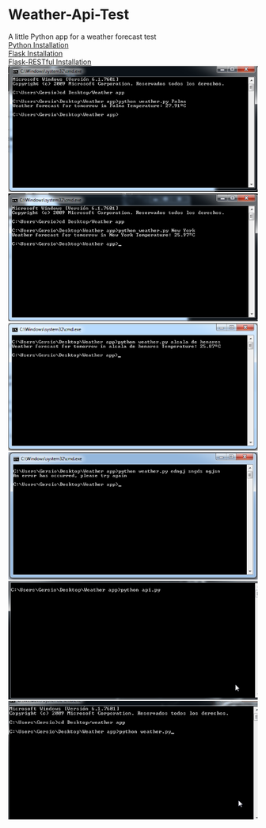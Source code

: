 # Weather-Api-Test
A little Python app for a weather forecast test</br>
[Python Installation](https://www.python.org/downloads/)</br>
[Flask Installation](http://flask.pocoo.org/docs/1.0/installation/#install-flask)</br>
[Flask-RESTful Installation](https://flask-restful.readthedocs.io/en/0.3.5/installation.html)</br>
![alt-text](https://github.com/SergioGnz/Weather-Api-Test/blob/master/Docu/Resources/1%20word.png)</br>
![alt-text](https://github.com/SergioGnz/Weather-Api-Test/blob/master/Docu/Resources/2%20word.png)</br>
![alt-text](https://github.com/SergioGnz/Weather-Api-Test/blob/master/Docu/Resources/3%20word.png)</br>
![alt-text](https://github.com/SergioGnz/Weather-Api-Test/blob/master/Docu/Resources/Error.png)</br>
![alt-text](https://github.com/SergioGnz/Weather-Api-Test/blob/master/Docu/Resources/Gif%20Api.gif)</br>
![alt-text](https://github.com/SergioGnz/Weather-Api-Test/blob/master/Docu/Resources/Gif%20App.gif)
